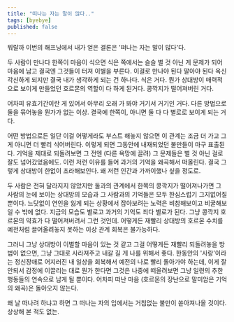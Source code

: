 ```yaml
---
title: "떠나는 자는 말이 많다.."
tags: [byebye]
published: false
---
```


뭐랄까 이번의 해프닝에서 내가 얻은 결론은 '떠나는 자는 말이 많다'다.

두 사람이 만나다 한쪽이 마음이 식으면 식은 쪽에서는 슬슬 별 것 아닌 게 문제가 되어 마음에 남고 결국엔 그것들이 터져 이별을 부른다. 이걸로 만나야 된다 말아야 된다 옥신각신하게 되지만 결국 내가 생각하게 되는 건 하나다. 식은 거다. 뭔가 상대방이 매력적으로 보이게 만들었던 호르몬의 역할이 다 하게 된거다. 콩깍지가 떨어져버린 거다.

어차피 유효기간이란 게 있어서 아무리 오래 가 봐야 거기서 거기인 거다. 다른 방법으로 둘을 묶어놓을 뭔가가 없는 이상. 결국에 한쪽이, 아니면 둘 다 다 별로로 보이게 되는 거다. 

어떤 방법으로든 일단 이걸 어떻게라도 부스트 해놓지 않으면 이 관계는 조금 더 가고 그게 아니면 더 빨리 식어버린다. 이렇게 되면 그동안에 내재되었던 불만들이 마구 표출된다. 기억을 제대로 되돌려보면 그 전엔 (다른 욕망에 끌려) 그 문제들은 별 것 아닌 걸로 잘도 넘어갔었음에도. 이런 저런 이유를 들어 과거의 기억을 왜곡해서 떠올린다. 결국 그렇게 상대방이 한없이 초라해보인다. 왜 저런 인간과 가까이했나 싶을 정도로.

두 사람은 전혀 달라지지 않았지만 둘과의 관계에서 한쪽의 콩깍지가 떨어져나가면 그 사람의 눈에 보이는 상대방의 모습과 그 사람과의 기억들은 모두 한심스럽기 그지없어질 뿐이다. 느닷없이 연인을 잃게 되는 상황에서 잡아보려는 노력은 비참해보이고 비굴해보일 수 밖에 없다. 지금의 모습도 별로고 과거의 기억도 죄다 별로가 된다. 그냥 콩깍지 호르몬의 약효가 다 떨어져버려서 그런 것인데. 어떻게든 재빨리 상대방의 호르몬 수치를 예전처럼 끌어올려놓지 못하는 이상 관계 회복은 불가능하다.

그러니 그냥 상대방이 이별할 마음이 있는 것 같고 그걸 어떻게든 재빨리 되돌려놓을 방법이 없으면, 그냥 그대로 사라져주고 내갈 길 게 나를 위해서 좋다. 한동안의 '사랑'이라는 정신장애로 어지러진 내 일상을 회복해서 예전의 나로 빨리 돌아가야 하는데, 이게 잘 안되서 감정에 이끌리는 대로 뭔가 한다면 그것은 나중에 떠올려보면 그냥 일련의 추한 행동들의 연속으로 남게 될 뿐이다. 어차피 떠난 마음 (호르몬의 장난으로 말미암은 기억의 왜곡)은 돌아오지 않는다.

왜 날 떠나려 하냐고 하면 그 떠나는 자의 입에서는 거침없는 불만이 쏟아져나올 것이다. 상상해 본 적도 없는.
